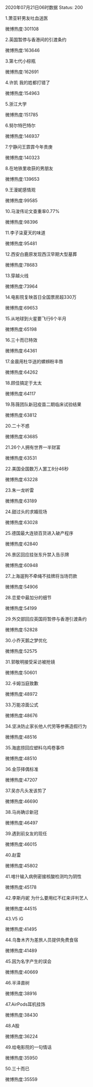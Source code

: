 2020年07月21日06时数据
Status: 200

1.萧亚轩男友吐血送医

微博热度:301108

2.英国暂停与香港间的引渡条约

微博热度:163646

3.第七代小棕瓶

微博热度:162691

4.许凯 我的姓都打错了

微博热度:154963

5.浙江大学

微博热度:151785

6.努尔特巴特尔

微博热度:146937

7.宁静问王霏霏今年贵庚

微博热度:140323

8.在地铁里收获的男朋友

微博热度:139653

9.王漫妮感情观

微博热度:99585

10.马浚伟论文查重率0.77%

微博热度:98396

11.李子柒夏天的味道

微博热度:95481

12.西安白鹿原发现西汉早期大型墓葬

微博热度:78683

13.穿越火线

微博热度:73964

14.电影院复映首日全国票房超330万

微博热度:69653

15.从地球到火星要飞行6个半月

微博热度:65198

16.三十而已特效

微博热度:64361

17.金晨用杜华送的螺蛳粉丰唇

微博热度:64262

18.顾佳搞定于太太

微博热度:64117

19.陈薇团队新冠疫苗二期临床试验结果

微博热度:63812

20.二十不惑

微博热度:63685

21.26个人拥有世界一半财富

微博热度:63531

22.美国全国数万人罢工8分46秒

微博热度:63228

23.朱一龙听雷

微博热度:63189

24.甜过头的求婚现场

微博热度:63028

25.德国最大连锁百货进入破产程序

微博热度:62840

26.景区回应挂张东升禁入告示牌

微博热度:60948

27.上海遛狗不牵绳不挂牌将当场罚款

微博热度:54906

28.恋爱中最加分的细节

微博热度:54199

29.外交部回应英国将暂停与香港引渡条约

微博热度:52828

30.小乔天鹅之梦优化

微博热度:52575

31.郭敬明接受采访被抢镜

微博热度:50601

32.卡姆当庭致歉

微博热度:48972

33.万能凉面公式

微博热度:48676

34.坚决防止家长他人代劳等参赛造假行为

微博热度:48516

35.海底捞回应塑料乌鸡卷事件

微博热度:48510

36.金莎择偶标准

微博热度:47207

37.吴亦凡头发该剪了

微博热度:46690

38.马尚确诊新冠

微博热度:46497

39.遇到前女友的现任

微博热度:46015

40.赵雷

微博热度:45802

41.喀什输入病例密接核酸检测均为阴性

微博热度:45178

42.李斯丹妮 为什么要用红不红来评判艺人

微博热度:44515

43.V5 iG

微博热度:41495

44.乌鲁木齐为差旅人员提供免费食宿

微博热度:41489

45.因为名字产生的误会

微博热度:40669

46.半泽直树

微博热度:38916

47.AirPods耳机挂饰

微博热度:38430

48.A股

微博热度:36224

49.给电影院的一句情话

微博热度:35950

50.三十而已

微博热度:35559

